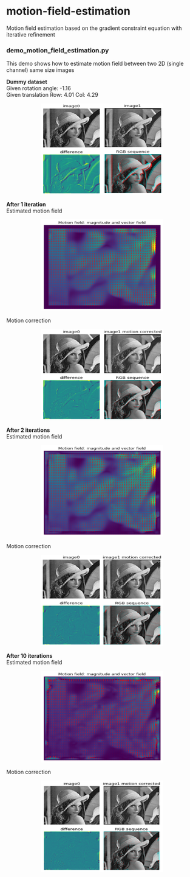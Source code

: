 # motion-field-estimation
Motion field estimation based on the gradient constraint equation with iterative refinement

### demo_motion_field_estimation.py<br/>
This demo shows how to estimate motion field between two 2D (single channel) same size images

**Dummy dataset**<br/>
Given rotation angle: -1.16<br/>
Given translation Row: 4.01 Col: 4.29<br/>

<p align="center">
  <img src="test_results/test_dummy_images.png" width="320" height="240"/>
</p>

**After 1 iteration**<br/>
Estimated motion field<br/>
<p align="center">
  <img src="test_results/test_result_motion_field_1iter.png" width="320" height="240"/>
</p>

Motion correction<br/>
<p align="center">
  <img src="test_results/test_result_corr_1iter.png" width="320" height="240"/>
</p>

**After 2 iterations**<br/>
Estimated motion field<br/>
<p align="center">
  <img src="test_results/test_result_motion_field_2iter.png" width="320" height="240"/>
</p>

Motion correction<br/>
<p align="center">
  <img src="test_results/test_result_corr_2iter.png" width="320" height="240"/>
</p>

**After 10 iterations**<br/>
Estimated motion field<br/>
<p align="center">
  <img src="test_results/test_result_motion_field_10iter.png" width="320" height="240"/>
</p>

Motion correction<br/>
<p align="center">
  <img src="test_results/test_result_corr_10iter.png" width="320" height="240"/>
</p>
